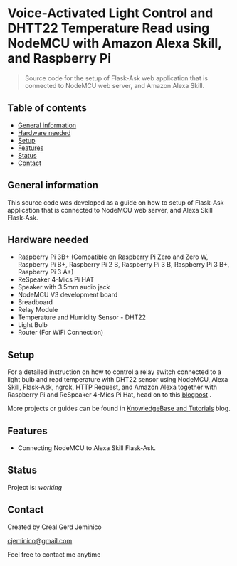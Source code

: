 # Voice-Activated Light Control and DHTT22 Temperature Read using NodeMCU with Amazon Alexa Skill, and Raspberry Pi
> Source code for the setup of Flask-Ask web application that is connected to NodeMCU web server, and Amazon Alexa Skill.

## Table of contents
* [General information](#general-information)
* [Hardware needed](#hardware-needed)
* [Setup](#setup)
* [Features](#features)
* [Status](#status)
* [Contact](#contact)

## General information
This source code was developed as a guide on how to setup of Flask-Ask application that is connected to NodeMCU web server, and Alexa Skill Flask-Ask.

## Hardware needed
* Raspberry Pi 3B+ (Compatible on Raspberry Pi Zero and Zero W, Raspberry Pi B+, Raspberry Pi 2 B, Raspberry Pi 3 B, Raspberry Pi 3 B+, Raspberry Pi 3 A+)
* ReSpeaker 4-Mics Pi HAT
* Speaker with 3.5mm audio jack
* NodeMCU V3 development board
* Breadboard
* Relay Module
* Temperature and Humidity Sensor - DHT22
* Light Bulb
* Router (For WiFi Connection)

## Setup
For a detailed instruction on how to control a relay switch connected to a light bulb and read temperature with DHT22 sensor using NodeMCU, Alexa Skill, Flask-Ask, ngrok, HTTP Request, and Amazon Alexa together with Raspberry Pi and ReSpeaker 4-Mics Pi Hat, head on to this [blogpost](https://store.createlabz.com/blogs/createlabz-tutorials/respeaker-2-mics-pi-hat-with-raspberry-pi) .

More projects or guides can be found in [KnowledgeBase and Tutorials](https://store.createlabz.com/blogs/createlabz-tutorials) blog.

## Features
* Connecting NodeMCU to Alexa Skill Flask-Ask. 


## Status
Project is: _working_

## Contact
Created by Creal Gerd Jeminico

cjeminico@gmail.com

Feel free to contact me anytime 